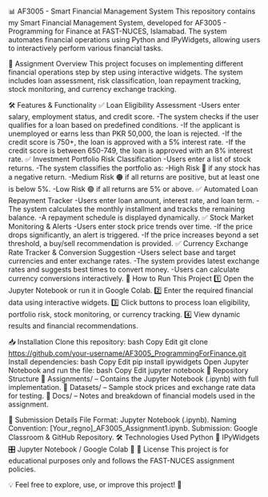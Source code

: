 📊 AF3005 - Smart Financial Management System
This repository contains my Smart Financial Management System, developed for AF3005 - Programming for Finance at FAST-NUCES, Islamabad. The system automates financial operations using Python and IPyWidgets, allowing users to interactively perform various financial tasks.

📌 Assignment Overview
This project focuses on implementing different financial operations step by step using interactive widgets. The system includes loan assessment, risk classification, loan repayment tracking, stock monitoring, and currency exchange tracking.

🛠 Features & Functionality
✅ Loan Eligibility Assessment
-Users enter salary, employment status, and credit score.
-The system checks if the user qualifies for a loan based on predefined conditions.
-If the applicant is unemployed or earns less than PKR 50,000, the loan is rejected.
-If the credit score is 750+, the loan is approved with a 5% interest rate.
-If the credit score is between 650-749, the loan is approved with an 8% interest rate.
✅ Investment Portfolio Risk Classification
-Users enter a list of stock returns.
-The system classifies the portfolio as:
-High Risk 🔴 if any stock has a negative return.
-Medium Risk 🟠 if all returns are positive, but at least one is below 5%.
-Low Risk 🟢 if all returns are 5% or above.
✅ Automated Loan Repayment Tracker
-Users enter loan amount, interest rate, and loan term.
-The system calculates the monthly installment and tracks the remaining balance.
-A repayment schedule is displayed dynamically.
✅ Stock Market Monitoring & Alerts
-Users enter stock price trends over time.
-If the price drops significantly, an alert is triggered.
-If the price increases beyond a set threshold, a buy/sell recommendation is provided.
✅ Currency Exchange Rate Tracker & Conversion Suggestion
-Users select base and target currencies and enter exchange rates.
-The system provides latest exchange rates and suggests best times to convert money.
-Users can calculate currency conversions interactively.
🚀 How to Run This Project
1️⃣ Open the Jupyter Notebook or run it in Google Colab.
2️⃣ Enter the required financial data using interactive widgets.
3️⃣ Click buttons to process loan eligibility, portfolio risk, stock monitoring, or currency tracking.
4️⃣ View dynamic results and financial recommendations.

📥 Installation
Clone this repository:
bash
Copy
Edit
git clone https://github.com/your-username/AF3005_ProgrammingForFinance.git
Install dependencies:
bash
Copy
Edit
pip install ipywidgets
Open Jupyter Notebook and run the file:
bash
Copy
Edit
jupyter notebook
📂 Repository Structure
📁 Assignments/ – Contains the Jupyter Notebook (.ipynb) with full implementation.
📁 Datasets/ – Sample stock prices and exchange rate data for testing.
📁 Docs/ – Notes and breakdown of financial models used in the assignment.

📅 Submission Details
File Format: Jupyter Notebook (.ipynb).
Naming Convention: [Your_regno]_AF3005_Assignment1.ipynb.
Submission: Google Classroom & GitHub Repository.
🛠 Technologies Used
Python 🐍
IPyWidgets 🎛️
Jupyter Notebook / Google Colab 📒
📜 License
This project is for educational purposes only and follows the FAST-NUCES assignment policies.

💡 Feel free to explore, use, or improve this project! 🚀

